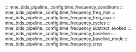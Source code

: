 ::: mne_bids_pipeline._config.time_frequency_conditions
::: mne_bids_pipeline._config.time_frequency_freq_min
::: mne_bids_pipeline._config.time_frequency_freq_max
::: mne_bids_pipeline._config.time_frequency_cycles
::: mne_bids_pipeline._config.time_frequency_subtract_evoked
::: mne_bids_pipeline._config.time_frequency_baseline
::: mne_bids_pipeline._config.time_frequency_baseline_mode
::: mne_bids_pipeline._config.time_frequency_crop
